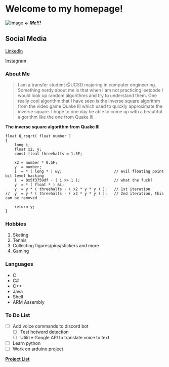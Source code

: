 # Welcome to my homepage!

![Image](https://chan811.github.io/images/imageChanly.png) ***<- Me!!!***

## Social Media
[Linkedln](https://www.linkedin.com/in/chanly-ly-89869519b/)

[Instagram](https://www.instagram.com/chan__811/)

### About Me
>I am a transfer student @UCSD majoring in computer engineering. 
>Something nerdy about me is that when I am not practicing leetcode I would look up random algorithms and try to understand them.
>One really cool algorithm that I have seen is the inverse square algorithm from the video game Quake III which used to quickly approximate 
>the inverse square. I hope to one day be able to come up with a beautiful algorithm like the one from Quake III.

**The inverse square algorithm from Quake III**
```
float Q_rsqrt( float number )
{
	long i;
	float x2, y;
	const float threehalfs = 1.5F;

	x2 = number * 0.5F;
	y  = number;
	i  = * ( long * ) &y;                       // evil floating point bit level hacking
	i  = 0x5f3759df - ( i >> 1 );               // what the fuck? 
	y  = * ( float * ) &i;
	y  = y * ( threehalfs - ( x2 * y * y ) );   // 1st iteration
//	y  = y * ( threehalfs - ( x2 * y * y ) );   // 2nd iteration, this can be removed

	return y;
}
```

### Hobbies
1. Skating
2. Tennis
3. Collecting figures/pins/stickers and more
4. Gaming

### Languages
- C
- C#
- C++
- Java
- Shell
- ARM Assembly


### To Do List
- [ ] Add voice commands to discord bot
  - [ ] Test hotword detection
  - [ ] Utilize Google API to translate voice to text
- [ ] Learn python
- [ ] Work on arduino project

[**Project List**](doc/project.md)




